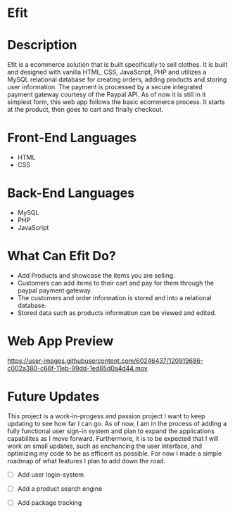 
# Efit

# Description
Efit is a ecommerce solution that is built specifically to sell clothes. It is built and designed with vanilla HTML, CSS, JavaScript, PHP and utilizes a MySQL relational database for creating orders, adding products and storing user information. The payment is processed by a secure integrated payment gateway courtesy of the Paypal API. As of now it is still in it simplest form, this web app follows the basic ecommerce process. It starts at the product, then goes to cart and finally checkout.

# Front-End Languages
- HTML
- CSS

# Back-End Languages
- MySQL
- PHP
- JavaScript

# What Can Efit Do?
- Add Products and showcase the items you are selling.
- Customers can add items to their cart and pay for them through the paypal payment gateway.
- The customers and order information is stored and into a relational database. 
- Stored data such as products information can be viewed and edited.

# Web App Preview
https://user-images.githubusercontent.com/60246437/120919686-c002a380-c66f-11eb-99dd-1ed65d0a4d44.mov

# Future Updates
This project is a work-in-progess and passion project I want to keep updating to see how far I can go. As of now, I am in the process of adding a fully functional user sign-in system and plan to expand the applications capabilites as I move forward. Furthermore, it is to be expected that I will work on small updates, such as enchancing the user interface, and optimizing my code to be as efficent as possible. For now I made a simple roadmap of what features I plan to add down the road.

- [ ] Add user login-system
- [ ] Add a product search engine
- [ ] Add package tracking


